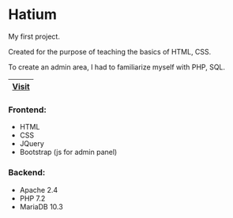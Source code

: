 # Hatium
My first project.

Created for the purpose of teaching the basics of HTML, CSS.

To create an admin area, I had to familiarize myself with PHP, SQL.

| [Visit](https://hatium.ru) |
|:---------:|

### Frontend:
- HTML
- CSS
- JQuery
- Bootstrap (js for admin panel)

### Backend:
- Apache 2.4
- PHP 7.2
- MariaDB 10.3
